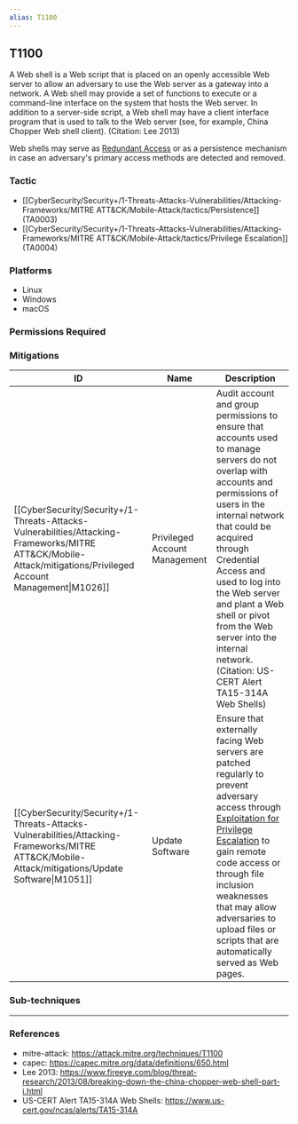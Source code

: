 ```yaml
---
alias: T1100
---
```


## T1100

A Web shell is a Web script that is placed on an openly accessible Web server to allow an adversary to use the Web server as a gateway into a network. A Web shell may provide a set of functions to execute or a command-line interface on the system that hosts the Web server. In addition to a server-side script, a Web shell may have a client interface program that is used to talk to the Web server (see, for example, China Chopper Web shell client). (Citation: Lee 2013)

Web shells may serve as [Redundant Access](https://attack.mitre.org/techniques/T1108) or as a persistence mechanism in case an adversary's primary access methods are detected and removed.


### Tactic
- [[CyberSecurity/Security+/1-Threats-Attacks-Vulnerabilities/Attacking-Frameworks/MITRE ATT&CK/Mobile-Attack/tactics/Persistence]] (TA0003)
- [[CyberSecurity/Security+/1-Threats-Attacks-Vulnerabilities/Attacking-Frameworks/MITRE ATT&CK/Mobile-Attack/tactics/Privilege Escalation]] (TA0004)

### Platforms
- Linux
- Windows
- macOS

### Permissions Required

### Mitigations

| ID | Name | Description |
| --- | --- | --- |
| [[CyberSecurity/Security+/1-Threats-Attacks-Vulnerabilities/Attacking-Frameworks/MITRE ATT&CK/Mobile-Attack/mitigations/Privileged Account Management\|M1026]] | Privileged Account Management | Audit account and group permissions to ensure that accounts used to manage servers do not overlap with accounts and permissions of users in the internal network that could be acquired through Credential Access and used to log into the Web server and plant a Web shell or pivot from the Web server into the internal network. (Citation: US-CERT Alert TA15-314A Web Shells) |
| [[CyberSecurity/Security+/1-Threats-Attacks-Vulnerabilities/Attacking-Frameworks/MITRE ATT&CK/Mobile-Attack/mitigations/Update Software\|M1051]] | Update Software | Ensure that externally facing Web servers are patched regularly to prevent adversary access through [Exploitation for Privilege Escalation](https://attack.mitre.org/techniques/T1068) to gain remote code access or through file inclusion weaknesses that may allow adversaries to upload files or scripts that are automatically served as Web pages. |

### Sub-techniques


---
### References

- mitre-attack: https://attack.mitre.org/techniques/T1100
- capec: https://capec.mitre.org/data/definitions/650.html
- Lee 2013: https://www.fireeye.com/blog/threat-research/2013/08/breaking-down-the-china-chopper-web-shell-part-i.html
- US-CERT Alert TA15-314A Web Shells: https://www.us-cert.gov/ncas/alerts/TA15-314A
